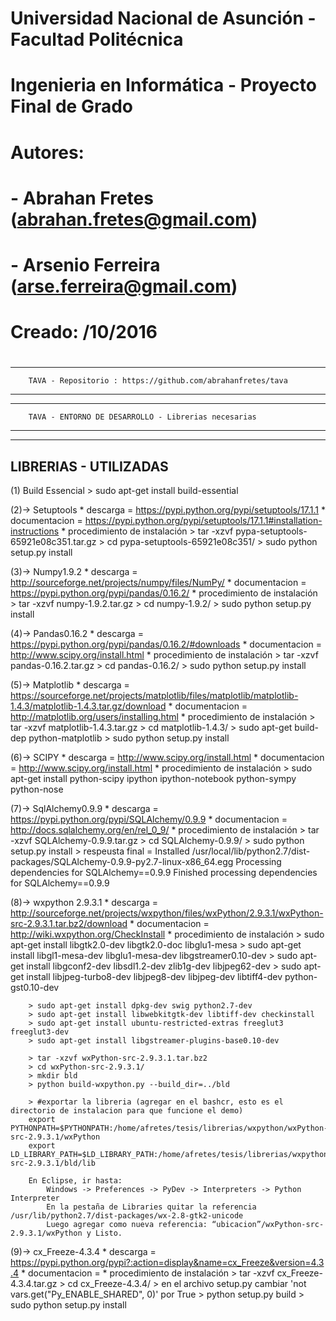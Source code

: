 
# ##############################################################
#                                                            ###
# Universidad Nacional de Asunción - Facultad Politécnica    ###
# Ingenieria en Informática - Proyecto Final de Grado        ###
#                                                            ###
# Autores:                                                   ###
#           - Abrahan Fretes (abrahan.fretes@gmail.com)      ###
#           - Arsenio Ferreira (arse.ferreira@gmail.com)     ###
#                                                            ###
# Creado:  /10/2016                                          ###
#                                                            ###
# ##############################################################


------------------------------------------------------------------------
		TAVA - Repositorio : https://github.com/abrahanfretes/tava
		
------------------------------------------------------------------------

------------------------------------------------------------------------
		TAVA - ENTORNO DE DESARROLLO - Librerias necesarias
------------------------------------------------------------------------

----------------------------------------------
LIBRERIAS - UTILIZADAS
----------------------------------------------
(1) Build Essencial
	> sudo apt-get install build-essential

(2)-> Setuptools
	* descarga = https://pypi.python.org/pypi/setuptools/17.1.1
	* documentacion = https://pypi.python.org/pypi/setuptools/17.1.1#installation-instructions
	* procedimiento de instalación
		> tar -xzvf pypa-setuptools-65921e08c351.tar.gz
		> cd pypa-setuptools-65921e08c351/
		> sudo python setup.py install

(3)-> Numpy1.9.2
	* descarga = http://sourceforge.net/projects/numpy/files/NumPy/
	* documentacion = https://pypi.python.org/pypi/pandas/0.16.2/
	* procedimiento de instalación
		> tar -xzvf numpy-1.9.2.tar.gz
		> cd numpy-1.9.2/
		> sudo python setup.py install

(4)-> Pandas0.16.2
	* descarga = https://pypi.python.org/pypi/pandas/0.16.2/#downloads
	* documentacion = http://www.scipy.org/install.html
	* procedimiento de instalación
		> tar -xzvf pandas-0.16.2.tar.gz
		> cd pandas-0.16.2/
		> sudo python setup.py install

(5)-> Matplotlib
	* descarga = https://sourceforge.net/projects/matplotlib/files/matplotlib/matplotlib-1.4.3/matplotlib-1.4.3.tar.gz/download
	* documentacion = http://matplotlib.org/users/installing.html
	* procedimiento de instalación
		> tar -xzvf matplotlib-1.4.3.tar.gz
		> cd matplotlib-1.4.3/
		> sudo apt-get build-dep python-matplotlib
		> sudo python setup.py install

(6)-> SCIPY
	* descarga = http://www.scipy.org/install.html
	* documentacion = http://www.scipy.org/install.html
	* procedimiento de instalación
		> sudo apt-get install python-scipy ipython ipython-notebook python-sympy python-nose

(7)-> SqlAlchemy0.9.9 
	* descarga = https://pypi.python.org/pypi/SQLAlchemy/0.9.9
	* documentacion = http://docs.sqlalchemy.org/en/rel_0_9/
	* procedimiento de instalación
		> tar -xzvf SQLAlchemy-0.9.9.tar.gz
		> cd SQLAlchemy-0.9.9/
		> sudo python setup.py install
		> respeusta final = Installed /usr/local/lib/python2.7/dist-packages/SQLAlchemy-0.9.9-py2.7-linux-x86_64.egg
			    Processing dependencies for SQLAlchemy==0.9.9
			    Finished processing dependencies for SQLAlchemy==0.9.9


(8)-> wxpython 2.9.3.1
	* descarga = http://sourceforge.net/projects/wxpython/files/wxPython/2.9.3.1/wxPython-src-2.9.3.1.tar.bz2/download
	* documentacion = http://wiki.wxpython.org/CheckInstall
	* procedimiento de instalación
		> sudo apt-get install libgtk2.0-dev libgtk2.0-doc libglu1-mesa 
		> sudo apt-get install libgl1-mesa-dev libglu1-mesa-dev libgstreamer0.10-dev 
		> sudo apt-get install libgconf2-dev libsdl1.2-dev zlib1g-dev libjpeg62-dev 
		> sudo apt-get install libjpeg-turbo8-dev libjpeg8-dev libjpeg-dev libtiff4-dev python-gst0.10-dev
		
		> sudo apt-get install dpkg-dev swig python2.7-dev
		> sudo apt-get install libwebkitgtk-dev libtiff-dev checkinstall
		> sudo apt-get install ubuntu-restricted-extras freeglut3 freeglut3-dev
		> sudo apt-get install libgstreamer-plugins-base0.10-dev 

		> tar -xzvf wxPython-src-2.9.3.1.tar.bz2
		> cd wxPython-src-2.9.3.1/
		> mkdir bld
		> python build-wxpython.py --build_dir=../bld
		
		> #exportar la libreria (agregar en el bashcr, esto es el directorio de instalacion para que funcione el demo)
		export PYTHONPATH=$PYTHONPATH:/home/afretes/tesis/librerias/wxpython/wxPython-src-2.9.3.1/wxPython
		export LD_LIBRARY_PATH=$LD_LIBRARY_PATH:/home/afretes/tesis/librerias/wxpython/wxPython-src-2.9.3.1/bld/lib

		En Eclipse, ir hasta:
			Windows -> Preferences -> PyDev -> Interpreters -> Python Interpreter
			En la pestaña de Libraries quitar la referencia /usr/lib/python2.7/dist-packages/wx-2.8-gtk2-unicode
			Luego agregar como nueva referencia: “ubicacion”/wxPython-src-2.9.3.1/wxPython y Listo. 


(9)-> cx_Freeze-4.3.4
	* descarga = https://pypi.python.org/pypi?:action=display&name=cx_Freeze&version=4.3.4
	* documentacion = 
	* procedimiento de instalación
		> tar -xzvf cx_Freeze-4.3.4.tar.gz
		> cd cx_Freeze-4.3.4/
		> en el archivo setup.py cambiar 'not vars.get("Py_ENABLE_SHARED", 0)' por True
		> python setup.py build
		> sudo python setup.py install
